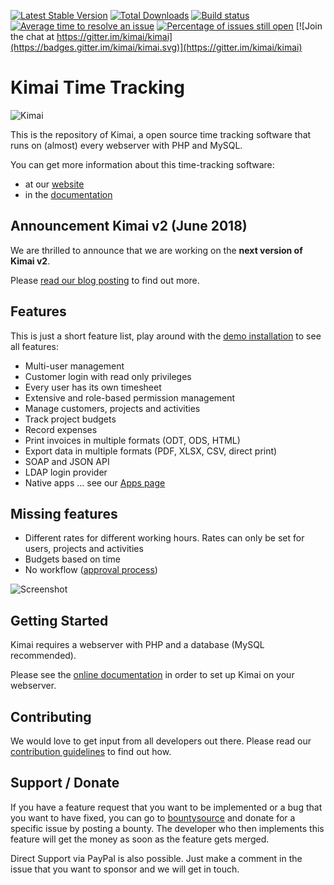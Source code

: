 [![Latest Stable Version](https://poser.pugx.org/kimai/kimai/v/stable)](https://packagist.org/packages/kimai/kimai)
[![Total Downloads](https://poser.pugx.org/kimai/kimai/downloads)](https://packagist.org/packages/kimai/kimai)
[![Build status](https://travis-ci.org/kimai/kimai.svg?branch=master)](https://travis-ci.org/kimai/kimai "Current build status")
 [![Average time to resolve an issue](http://isitmaintained.com/badge/resolution/kimai/kimai.svg)](http://isitmaintained.com/project/kimai/kimai "Average time to resolve an issue")
 [![Percentage of issues still open](http://isitmaintained.com/badge/open/kimai/kimai.svg)](http://isitmaintained.com/project/kimai/kimai "Percentage of issues still open")
 [![Join the chat at https://gitter.im/kimai/kimai](https://badges.gitter.im/kimai/kimai.svg)](https://gitter.im/kimai/kimai)

Kimai Time Tracking
===================

![Kimai](https://raw.githubusercontent.com/kimai/documentation/master/assets/intro.jpg)

This is the repository of Kimai, a open source time tracking software
that runs on (almost) every webserver with PHP and MySQL.

You can get more information about this time-tracking software:

* at our [website](https://www.kimai.org)
* in the [documentation](https://www.kimai.org/documentation/)

## Announcement Kimai v2 (June 2018)

We are thrilled to announce  that we are working on the **next version of Kimai v2**.

Please [read our blog posting](https://www.kimai.org/blog/2018/kimai-v2-announcement/) to find out more.

## Features

This is just a short feature list, play around with the [demo installation](https://www.kimai.org/demo/) to see all features:

* Multi-user management
* Customer login with read only privileges
* Every user has its own timesheet
* Extensive and role-based permission management
* Manage customers, projects and activities
* Track project budgets
* Record expenses
* Print invoices in multiple formats (ODT, ODS, HTML)
* Export data in multiple formats (PDF, XLSX, CSV, direct print)
* SOAP and JSON API
* LDAP login provider
* Native apps ... see our [Apps page](https://www.kimai.org/apps/)

## Missing features

* Different rates for different working hours. Rates can only be set for users, projects and activities
* Budgets based on time
* No workflow ([approval process](https://github.com/kimai/kimai/issues/470))

![Screenshot](https://www.kimai.org/assets/kimai08.jpg)

## Getting Started

Kimai requires a webserver with PHP and a database (MySQL recommended).

Please see the [online documentation](https://www.kimai.org/documentation/installation/) in order to set up Kimai on your webserver.

## Contributing

We would love to get input from all developers out there.
Please read our [contribution guidelines](https://github.com/kimai/kimai/blob/master/.github/CONTRIBUTING.md) to find out how.

## Support / Donate

If you have a feature request that you want to be implemented or a bug that you want to have fixed, you can go to [bountysource](https://www.bountysource.com/teams/kimai/issues) and donate for a specific issue by posting a bounty. The developer who then implements this feature will get the money as soon as the feature gets merged.

Direct Support via PayPal is also possible. Just make a comment in the issue that you want to sponsor and we will get in touch.
